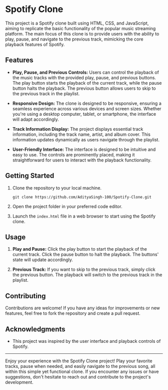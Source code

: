 <!--# Spotify-Clone
Experience the thrill of music streaming with our Spotify Clone. Built using HTML, CSS, and JavaScript, our clone offers a user-friendly interface for seamless navigation. Play, pause and next and previous -->
# Spotify Clone 
This project is a Spotify clone built using HTML, CSS, and JavaScript, aiming to replicate the basic functionality of the popular music streaming platform. The main focus of this clone is to provide users with the ability to play, pause, and navigate to the previous track, mimicking the core playback features of Spotify.

## Features

- **Play, Pause, and Previous Controls:** Users can control the playback of the music tracks with the provided play, pause, and previous buttons. The play button starts the playback of the current track, while the pause button halts the playback. The previous button allows users to skip to the previous track in the playlist.

- **Responsive Design:** The clone is designed to be responsive, ensuring a seamless experience across various devices and screen sizes. Whether you're using a desktop computer, tablet, or smartphone, the interface will adapt accordingly.

- **Track Information Display:** The project displays essential track information, including the track name, artist, and album cover. This information updates dynamically as users navigate through the playlist.

- **User-Friendly Interface:** The interface is designed to be intuitive and easy to use. The controls are prominently placed, making it straightforward for users to interact with the playback functionality.

## Getting Started

1. Clone the repository to your local machine.
   ```
   git clone https://github.com/AdityaSingh-100/Spotify-Clone.git
   ```

2. Open the project folder in your preferred code editor.

3. Launch the `index.html` file in a web browser to start using the Spotify clone.

## Usage

1. **Play and Pause:** Click the play button to start the playback of the current track. Click the pause button to halt the playback. The buttons' state will update accordingly.

2. **Previous Track:** If you want to skip to the previous track, simply click the previous button. The playback will switch to the previous track in the playlist.

## Contributing

Contributions are welcome! If you have any ideas for improvements or new features, feel free to fork the repository and create a pull request.


## Acknowledgments

- This project was inspired by the user interface and playback controls of Spotify.

---

Enjoy your experience with the Spotify Clone project! Play your favorite tracks, pause when needed, and easily navigate to the previous song, all within this simple yet functional clone. If you encounter any issues or have suggestions, don't hesitate to reach out and contribute to the project's development.
